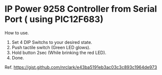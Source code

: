 # IP Power 9258 Controller from Serial Port ( using PIC12F683)

How to use.  
1. Set 4 DIP Switchs to your desired state.
1. Push tactile switch (Green LED glows).
1. Hold button 2sec (While brinking the red LED).
1. Done.

Ref.
https://gist.github.com/nrclark/e43ba5191eb3ac03c3c893c1964de973

